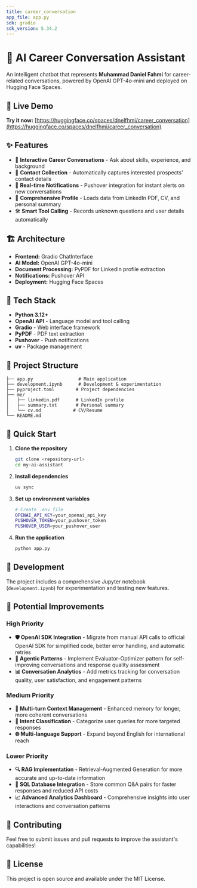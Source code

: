 ```yaml
---
title: career_conversation
app_file: app.py
sdk: gradio
sdk_version: 5.34.2
---
```


# 🤖 AI Career Conversation Assistant

An intelligent chatbot that represents **Muhammad Daniel Fahmi** for career-related conversations, powered by OpenAI GPT-4o-mini and deployed on Hugging Face Spaces.

## 🚀 Live Demo

**Try it now:** [https://huggingface.co/spaces/dnelfhmi/career_conversation](https://huggingface.co/spaces/dnelfhmi/career_conversation)

## ✨ Features

- 💬 **Interactive Career Conversations** - Ask about skills, experience, and background
- 📧 **Contact Collection** - Automatically captures interested prospects' contact details
- 🔔 **Real-time Notifications** - Pushover integration for instant alerts on new conversations
- 📄 **Comprehensive Profile** - Loads data from LinkedIn PDF, CV, and personal summary
- 🛠️ **Smart Tool Calling** - Records unknown questions and user details automatically

## 🏗️ Architecture

- **Frontend:** Gradio ChatInterface
- **AI Model:** OpenAI GPT-4o-mini
- **Document Processing:** PyPDF for LinkedIn profile extraction
- **Notifications:** Pushover API
- **Deployment:** Hugging Face Spaces

## 🔧 Tech Stack

- **Python 3.12+**
- **OpenAI API** - Language model and tool calling
- **Gradio** - Web interface framework
- **PyPDF** - PDF text extraction
- **Pushover** - Push notifications
- **uv** - Package management

## 📁 Project Structure

```
├── app.py                 # Main application
├── development.ipynb      # Development & experimentation
├── pyproject.toml        # Project dependencies
├── me/
│   ├── linkedin.pdf      # LinkedIn profile
│   ├── summary.txt       # Personal summary
│   └── cv.md            # CV/Resume
└── README.md
```

## 🚀 Quick Start

1. **Clone the repository**
   ```bash
   git clone <repository-url>
   cd my-ai-assistant
   ```

2. **Install dependencies**
   ```bash
   uv sync
   ```

3. **Set up environment variables**
   ```bash
   # Create .env file
   OPENAI_API_KEY=your_openai_api_key
   PUSHOVER_TOKEN=your_pushover_token
   PUSHOVER_USER=your_pushover_user
   ```

4. **Run the application**
   ```bash
   python app.py
   ```

## 🔨 Development

The project includes a comprehensive Jupyter notebook (`development.ipynb`) for experimentation and testing new features.

## 🔮 Potential Improvements

### High Priority
- **🛡️ OpenAI SDK Integration** - Migrate from manual API calls to official OpenAI SDK for simplified code, better error handling, and automatic retries
- **🧠 Agentic Patterns** - Implement Evaluator-Optimizer pattern for self-improving conversations and response quality assessment
- **📊 Conversation Analytics** - Add metrics tracking for conversation quality, user satisfaction, and engagement patterns

### Medium Priority
- **🔄 Multi-turn Context Management** - Enhanced memory for longer, more coherent conversations
- **🎯 Intent Classification** - Categorize user queries for more targeted responses
- **🌐 Multi-language Support** - Expand beyond English for international reach

### Lower Priority
- **🔍 RAG Implementation** - Retrieval-Augmented Generation for more accurate and up-to-date information
- **💾 SQL Database Integration** - Store common Q&A pairs for faster responses and reduced API costs
- **📈 Advanced Analytics Dashboard** - Comprehensive insights into user interactions and conversation patterns

## 🤝 Contributing

Feel free to submit issues and pull requests to improve the assistant's capabilities!

## 📄 License

This project is open source and available under the MIT License.
